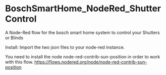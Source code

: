 # BoschSmartHome_NodeRed_ShutterControl
A Node-Red flow for the bosch smart home system to control your Shutters or Blinds

Install:
Import the two json files to your node-red instance.

You need to install the node node-red-contrib-sun-position in order to work with this flow.
https://flows.nodered.org/node/node-red-contrib-sun-position
